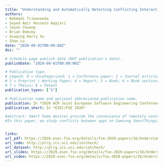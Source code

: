 ```yaml
---
title: "Understanding and Automatically Detecting Conflicting Interactions between Smart Home IoT Applications"
authors:
- Rahmadi Trimananda
- Seyed Amir Hossein Aqajari
- Jason Chuang
- Brian Demsky
- Guoqing Harry Xu
- Shan Lu
date: "2020-09-01T00:00:00Z"
doi: ""

# Schedule page publish date (NOT publication's date).
publishDate: "2020-09-01T00:00:00Z"

# Publication type.
# Legend: 0 = Uncategorized; 1 = Conference paper; 2 = Journal article;
# 3 = Preprint / Working Paper; 4 = Report; 5 = Book; 6 = Book section;
# 7 = Thesis; 8 = Patent
publication_types: ["1"]

# Publication name and optional abbreviated publication name.
publication: In *2020 ACM Joint European Software Engineering Conference and Symposium on the Foundations of Software Engineering*
publication_short: In *ESEC/FSE 2020*

#abstract: Smart home devices provide the convenience of remotely controlling and automating home appliances. The most advanced smart home environments allow developers to write apps to make smart home devices work together to accomplish tasks, e.g., home security and energy conservation. A smart home app typically implements narrow functionality and thus to fully implement desired functionality homeowners may need to install multiple apps. These different apps can conflict with each other and these conflicts can result in undesired actions such as locking the door during a fire.
#In this paper, we study conflicts between apps on Samsung SmartThings, the most popular platform for developing and deploying smart home IoT devices. By collecting and studying 198 official and 69 third-party apps, we found significant app conflicts in 3 categories: (1) close to 60% of app pairs that access the same device, (2) more than 90% of app pairs with physical interactions, and (3) around 11% of app pairs that access the same global variable. Our results suggest that the problem of conflicts between smart home apps is serious and can create potential safety risks. We then developed a conflict detection tool that uses model checking to automatically detect up to 96% of the conflicts.


links:
url_pdf: https://2020.esec-fse.org/details/fse-2020-papers/16/Understanding-and-Automatically-Detecting-Conflicting-Interactions-between-Smart-Home
url_code: http://plrg.ics.uci.edu/iotcheck/
url_dataset: http://plrg.ics.uci.edu/iotcheck/
url_slides: https://2020.esec-fse.org/details/fse-2020-papers/16/Understanding-and-Automatically-Detecting-Conflicting-Interactions-between-Smart-Home
url_video: https://2020.esec-fse.org/details/fse-2020-papers/16/Understanding-and-Automatically-Detecting-Conflicting-Interactions-between-Smart-Home
---
```


